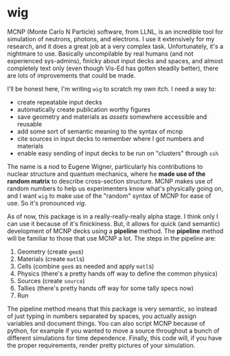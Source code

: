 # wig

MCNP (Monte Carlo N Particle) software, from LLNL, is an incredible tool for
simulation of neutrons, photons, and electrons.  I use it extensively for my
research, and it does a great job at a very complex task.  Unfortunately, it's a
nightmare to use.  Basically uncompilable by real humans (and not experienced
sys-admins), finicky about input decks and spaces, and almost completely text
only (even though Vis-Ed has gotten steadily better), there are lots of
improvements that could be made.

I'll be honest here, I'm writing ``wig`` to scratch my own itch. I need a way
to:

- create repeatable input decks
- automatically create publication worthy figures
- save geometry and materials as *assets* somewhere accessible and reusable
- add some sort of semantic meaning to the syntax of mcnp
- cite sources in input decks to remember where I got numbers and materials
- enable easy sending of input decks to be run on "clusters" through `ssh`

The name is a nod to Eugene Wigner, particularly his contributions to nuclear
structure and quantum mechanics, where he **made use of the random matrix** to
describe cross-section structure.  MCNP makes use of random numbers to help us
experimenters know what's physically going on, and I want `wig` to make use of
the "random" syntax of MCNP for ease of use.  So it's pronounced *vig*.

As of now, this package is in a really-really-really alpha stage.  I think only
I can use it because of it's finickiness.  But, it allows for quick (and
semantic) development of MCNP decks using a **pipeline** method.  The
**pipeline** method will be familiar to those that use MCNP a lot.  The steps in
the pipeline are:

1. Geometry (create `geo`s)
2. Materials (create `matl`s)
3. Cells (combine ``geo``s as needed and apply `matl`s)
4. Physics (there's a pretty hands off way to define the common physics)
5. Sources (create `source`)
6. Tallies (there's pretty hands off way for some tally specs now)
7. Run

The pipeline method means that this package is very semantic, so instead of just
typing in numbers separated by spaces, you actually assign variables and
document things.  You can also script MCNP because of python, for example if you
wanted to move a source throughout a bunch of different simulations for time
dependence.  Finally, this code will, if you have the proper requirements,
render pretty pictures of your simulation.
